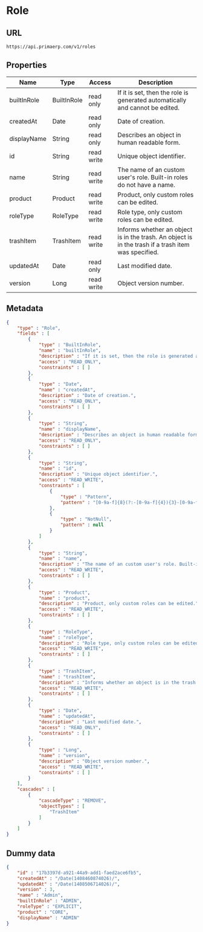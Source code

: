 Role
==

## URL

	https://api.primaerp.com/v1/roles

## Properties

| Name        | Type        | Access     | Description                                                                                         |
|-------------|-------------|------------|-----------------------------------------------------------------------------------------------------|
| builtInRole | BuiltInRole | read only  | If it is set, then the role is generated automatically and cannot be edited.                        |
| createdAt   | Date        | read only  | Date of creation.                                                                                   |
| displayName | String      | read only  | Describes an object in human readable form.                                                         |
| id          | String      | read write | Unique object identifier.                                                                           |
| name        | String      | read write | The name of an custom user's role. Built-in roles do not have a name.                               |
| product     | Product     | read write | Product, only custom roles can be edited.                                                           |
| roleType    | RoleType    | read write | Role type, only custom roles can be edited.                                                         |
| trashItem   | TrashItem   | read write | Informs whether an object is in the trash. An object is in the trash if a trash item was specified. |
| updatedAt   | Date        | read only  | Last modified date.                                                                                 |
| version     | Long        | read write | Object version number.                                                                              |

## Metadata

```JSON
{
	"type" : "Role",
	"fields" : [
		{
			"type" : "BuiltInRole",
			"name" : "builtInRole",
			"description" : "If it is set, then the role is generated automatically and cannot be edited.",
			"access" : "READ_ONLY",
			"constraints" : [ ]
		},
		{
			"type" : "Date",
			"name" : "createdAt",
			"description" : "Date of creation.",
			"access" : "READ_ONLY",
			"constraints" : [ ]
		},
		{
			"type" : "String",
			"name" : "displayName",
			"description" : "Describes an object in human readable form.",
			"access" : "READ_ONLY",
			"constraints" : [ ]
		},
		{
			"type" : "String",
			"name" : "id",
			"description" : "Unique object identifier.",
			"access" : "READ_WRITE",
			"constraints" : [
				{
					"type" : "Pattern",
					"pattern" : "[0-9a-f]{8}(?:-[0-9a-f]{4}){3}-[0-9a-f]{12}"
				},
				{
					"type" : "NotNull",
					"pattern" : null
				}
			]
		},
		{
			"type" : "String",
			"name" : "name",
			"description" : "The name of an custom user's role. Built-in roles do not have a name.",
			"access" : "READ_WRITE",
			"constraints" : [ ]
		},
		{
			"type" : "Product",
			"name" : "product",
			"description" : "Product, only custom roles can be edited.",
			"access" : "READ_WRITE",
			"constraints" : [ ]
		},
		{
			"type" : "RoleType",
			"name" : "roleType",
			"description" : "Role type, only custom roles can be edited.",
			"access" : "READ_WRITE",
			"constraints" : [ ]
		},
		{
			"type" : "TrashItem",
			"name" : "trashItem",
			"description" : "Informs whether an object is in the trash. An object is in the trash if a trash item was specified.",
			"access" : "READ_WRITE",
			"constraints" : [ ]
		},
		{
			"type" : "Date",
			"name" : "updatedAt",
			"description" : "Last modified date.",
			"access" : "READ_ONLY",
			"constraints" : [ ]
		},
		{
			"type" : "Long",
			"name" : "version",
			"description" : "Object version number.",
			"access" : "READ_WRITE",
			"constraints" : [ ]
		}
	],
	"cascades" : [
		{
			"cascadeType" : "REMOVE",
			"objectTypes" : [
				"TrashItem"
			]
		}
	]
}
```

## Dummy data

```JSON
{
	"id" : "17b3397d-a921-44a9-add1-faed2ace6fb5",
	"createdAt" : "/Date(1408460874026)/",
	"updatedAt" : "/Date(1408506714026)/",
	"version" : 3,
	"name" : "Admin",
	"builtInRole" : "ADMIN",
	"roleType" : "EXPLICIT",
	"product" : "CORE",
	"displayName" : "ADMIN"
}
```
